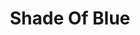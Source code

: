 ---
title: "Shade Of Blue"
params:
    id: "shade-of-blue"
    cover: "coming_soon_1000x1000.png"
    phrases:
        - "Asking no questions, hearing no lies"
        - "The feeling in the gut only intensifies"
        - "Asking some questions, feeding on lies"
        - "This shade of blue is gonna break me down"
---